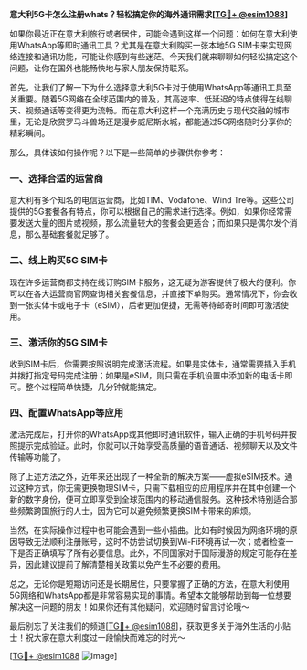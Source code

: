 **意大利5G卡怎么注册whats？轻松搞定你的海外通讯需求[[TG💪+ @esim1088](https://t.me/s/esim1088)]**

如果你最近正在意大利旅行或者居住，可能会遇到这样一个问题：如何在意大利使用WhatsApp等即时通讯工具？尤其是在意大利购买一张本地5G SIM卡来实现网络连接和通讯功能，可能让你感到有些迷茫。今天我们就来聊聊如何轻松搞定这个问题，让你在国外也能畅快地与家人朋友保持联系。

首先，让我们了解一下为什么选择意大利5G卡对于使用WhatsApp等通讯工具至关重要。随着5G网络在全球范围内的普及，其高速率、低延迟的特点使得在线聊天、视频通话等变得更为流畅。而在意大利这样一个充满历史与现代交融的城市里，无论是欣赏罗马斗兽场还是漫步威尼斯水城，都能通过5G网络随时分享你的精彩瞬间。

那么，具体该如何操作呢？以下是一些简单的步骤供你参考：

### 一、选择合适的运营商
意大利有多个知名的电信运营商，比如TIM、Vodafone、Wind Tre等。这些公司提供的5G套餐各有特点，你可以根据自己的需求进行选择。例如，如果你经常需要发送大量的图片或视频，那么流量较大的套餐会更适合；而如果只是偶尔发个消息，那么基础套餐就足够了。

### 二、线上购买5G SIM卡
现在许多运营商都支持在线订购SIM卡服务，这无疑为游客提供了极大的便利。你可以在各大运营商官网查询相关套餐信息，并直接下单购买。通常情况下，你会收到一张实体卡或电子卡（eSIM），后者更加便捷，无需等待邮寄时间即可激活使用。

### 三、激活你的5G SIM卡
收到SIM卡后，你需要按照说明完成激活流程。如果是实体卡，通常需要插入手机并拨打指定号码完成注册；如果是eSIM，则只需在手机设置中添加新的电话卡即可。整个过程简单快捷，几分钟就能搞定。

### 四、配置WhatsApp等应用
激活完成后，打开你的WhatsApp或其他即时通讯软件，输入正确的手机号码并按照提示完成验证。此时，你就可以开始享受高质量的语音通话、视频聊天以及文件传输等功能了。

除了上述方法之外，近年来还出现了一种全新的解决方案——虚拟eSIM技术。通过这种方式，你无需更换物理SIM卡，只需下载相应的应用程序并在其中创建一个新的数字身份，便可立即享受到全球范围内的移动通信服务。这种技术特别适合那些频繁跨国旅行的人士，因为它可以避免频繁更换SIM卡带来的麻烦。

当然，在实际操作过程中也可能会遇到一些小插曲。比如有时候因为网络环境的原因导致无法顺利注册账号，这时不妨尝试切换到Wi-Fi环境再试一次；或者检查一下是否正确填写了所有必要信息。此外，不同国家对于国际漫游的规定可能存在差异，因此建议提前了解清楚相关政策以免产生不必要的费用。

总之，无论你是短期访问还是长期居住，只要掌握了正确的方法，在意大利使用5G网络和WhatsApp都是非常容易实现的事情。希望本文能够帮助到每一位想要解决这一问题的朋友！如果你还有其他疑问，欢迎随时留言讨论哦～

最后别忘了关注我们的频道[[TG💪+ @esim1088](https://t.me/s/esim1088)]，获取更多关于海外生活的小贴士！祝大家在意大利度过一段愉快而难忘的时光～  

[[TG💪+ @esim1088](https://t.me/s/esim1088) ![Image](https://i.postimg.cc/4NQfJmqS/Snipaste-2025-05-13-00-14-12.png)]